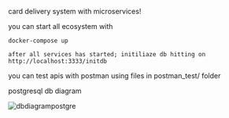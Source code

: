 card delivery system with microservices!

you can start all ecosystem with 

    docker-compose up
    
    after all services has started; initiliaze db hitting on http://localhost:3333/initdb
    
you can test apis with postman  using files in postman_test/ folder


postgresql db diagram

![dbdiagrampostgre](https://user-images.githubusercontent.com/11095906/51806504-8c3b3600-228b-11e9-8214-63dd6fe94381.PNG)
